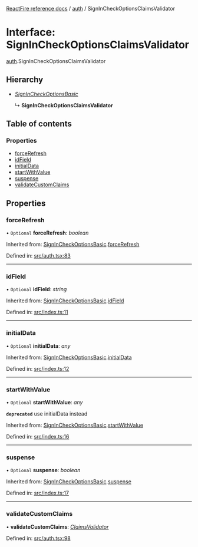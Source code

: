 [ReactFire reference docs](../README.md) / [auth](../modules/auth.md) / SignInCheckOptionsClaimsValidator

# Interface: SignInCheckOptionsClaimsValidator

[auth](../modules/auth.md).SignInCheckOptionsClaimsValidator

## Hierarchy

* [*SignInCheckOptionsBasic*](auth.signincheckoptionsbasic.md)

  ↳ **SignInCheckOptionsClaimsValidator**

## Table of contents

### Properties

- [forceRefresh](auth.signincheckoptionsclaimsvalidator.md#forcerefresh)
- [idField](auth.signincheckoptionsclaimsvalidator.md#idfield)
- [initialData](auth.signincheckoptionsclaimsvalidator.md#initialdata)
- [startWithValue](auth.signincheckoptionsclaimsvalidator.md#startwithvalue)
- [suspense](auth.signincheckoptionsclaimsvalidator.md#suspense)
- [validateCustomClaims](auth.signincheckoptionsclaimsvalidator.md#validatecustomclaims)

## Properties

### forceRefresh

• `Optional` **forceRefresh**: *boolean*

Inherited from: [SignInCheckOptionsBasic](auth.signincheckoptionsbasic.md).[forceRefresh](auth.signincheckoptionsbasic.md#forcerefresh)

Defined in: [src/auth.tsx:83](https://github.com/FirebaseExtended/reactfire/blob/main/src/auth.tsx#L83)

___

### idField

• `Optional` **idField**: *string*

Inherited from: [SignInCheckOptionsBasic](auth.signincheckoptionsbasic.md).[idField](auth.signincheckoptionsbasic.md#idfield)

Defined in: [src/index.ts:11](https://github.com/FirebaseExtended/reactfire/blob/main/src/index.ts#L11)

___

### initialData

• `Optional` **initialData**: *any*

Inherited from: [SignInCheckOptionsBasic](auth.signincheckoptionsbasic.md).[initialData](auth.signincheckoptionsbasic.md#initialdata)

Defined in: [src/index.ts:12](https://github.com/FirebaseExtended/reactfire/blob/main/src/index.ts#L12)

___

### startWithValue

• `Optional` **startWithValue**: *any*

**`deprecated`** use initialData instead

Inherited from: [SignInCheckOptionsBasic](auth.signincheckoptionsbasic.md).[startWithValue](auth.signincheckoptionsbasic.md#startwithvalue)

Defined in: [src/index.ts:16](https://github.com/FirebaseExtended/reactfire/blob/main/src/index.ts#L16)

___

### suspense

• `Optional` **suspense**: *boolean*

Inherited from: [SignInCheckOptionsBasic](auth.signincheckoptionsbasic.md).[suspense](auth.signincheckoptionsbasic.md#suspense)

Defined in: [src/index.ts:17](https://github.com/FirebaseExtended/reactfire/blob/main/src/index.ts#L17)

___

### validateCustomClaims

• **validateCustomClaims**: [*ClaimsValidator*](auth.claimsvalidator.md)

Defined in: [src/auth.tsx:98](https://github.com/FirebaseExtended/reactfire/blob/main/src/auth.tsx#L98)
